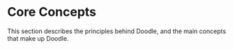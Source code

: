 # Core Concepts

This section describes the principles behind Doodle, and the main concepts that make up Doodle.
